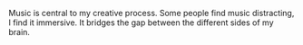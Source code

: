 Music is central to my creative process. Some people find music distracting, I find it immersive. It bridges the gap between the different sides of my brain.